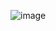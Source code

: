 ![image](https://user-images.githubusercontent.com/90375458/154033631-04607d71-5a99-4d81-9863-8922c9ad1e11.png)
